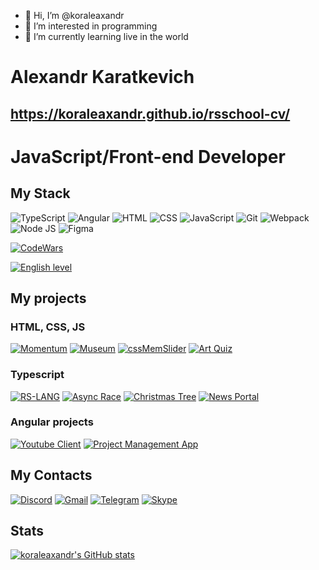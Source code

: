 - 👋 Hi, I’m @koraleaxandr
- 👀 I’m interested in programming
- 🌱 I’m currently learning live in the world
# Alexandr Karatkevich
  
## <https://koraleaxandr.github.io/rsschool-cv/>
# JavaScript/Front-end Developer

## My Stack
![TypeScript](https://img.shields.io/badge/Type_Script-blue?style=flat-square-endpoint&logo=typescript&labelColor=F3F3F3&logoColor=blue)
![Angular](https://img.shields.io/badge/Angular-D83A56?style=flat-square-endpoint&logo=angular&labelColor=F3F3F3&logoColor=D83A56)
![HTML](https://img.shields.io/badge/HTML-D83A56?style=flat-square-endpoint&logo=html5&labelColor=F3F3F3) ![CSS](https://img.shields.io/badge/CSS-6E85B2?style=flat-square-endpoint&logo=css3) ![JavaScript](https://img.shields.io/badge/JavaScript-5089C6?style=flat-square-endpoint&logo=javascript&logoColor=)
  ![Git](https://img.shields.io/badge/Git-6E85B2?style=flat-square-endpoint&logo=git&logoColor=) ![Webpack](https://img.shields.io/badge/Webpack-blue?style=flat-square-endpoint&logo=webpack&labelColor=F3F3F3&logoColor=blue) ![Node JS](https://img.shields.io/badge/Node_JS-EADEDE?style=flat-square-endpoint&logo=nodedotjs&logoColor=) ![Figma](https://img.shields.io/badge/Figma-892CDC?style=flat-square-endpoint&logo=figma&logoColor=892CDC&labelColor=EADEDE)

[![CodeWars](https://www.codewars.com/users/koraleaxandr/badges/large)
](https://www.codewars.com/users/koraleaxandr)

[![English level](https://img.shields.io/badge/English-B1-2D46B9?style=flat-square-endpoint&labelColor=EADEDE&logoColor=2D46B9)]()

## My projects
### HTML, CSS, JS
[![Momentum](https://img.shields.io/badge/Momentum-3F3351?style=flat-square-endpoint&logo=github&logoColor=3F3351&labelColor=F3F3F3)](https://rolling-scopes-school.github.io/koraleaxandr-JSFE2021Q3/momentum/) 
[![Museum](https://img.shields.io/badge/Museum-3F3351?style=flat-square-endpoint&logo=github&logoColor=3F3351&labelColor=F3F3F3)](https://rolling-scopes-school.github.io/koraleaxandr-JSFE2021Q3/museum/)
[![cssMemSlider](https://img.shields.io/badge/cssMemSlider-3F3351?style=flat-square-endpoint&logo=github&logoColor=3F3351&labelColor=F3F3F3)](https://koraleaxandr.github.io/cssMemSlider/cssMemSlider)
[![Art Quiz](https://img.shields.io/badge/Art_Quiz-3F3351?style=flat-square-endpoint&logo=github&logoColor=3F3351&labelColor=F3F3F3)](https://rolling-scopes-school.github.io/koraleaxandr-JSFE2021Q3/art-quiz/)
### Typescript
[![RS-LANG](https://img.shields.io/badge/RS_LANG-green?style=flat-square-endpoint&logo=github&logoColor=3F3351&labelColor=F3F3F3)](https://ihar-dev.github.io/rslang/app/)
[![Async Race](https://img.shields.io/badge/Async_Race-green?style=flat-square-endpoint&logo=github&logoColor=3F3351&labelColor=F3F3F3)]([https://ihar-dev.github.io/rslang/app/](https://koraleaxandr.github.io/rsschool-cv/asyncrace/dist/))
[![Christmas Tree](https://img.shields.io/badge/Christmas_Tree-266e31?style=flat-square-endpoint&logo=github&logoColor=3F3351&labelColor=F3F3F3)](https://rolling-scopes-school.github.io/koraleaxandr-JSFE2021Q3/christmas-task/dist/)
[![News Portal](https://img.shields.io/badge/News_Portal-3F3351?style=flat-square-endpoint&logo=github&logoColor=3F3351&labelColor=F3F3F3)](https://rolling-scopes-school.github.io/koraleaxandr-JSFE2021Q3/migration-to-TypeScript/dist)   
 ### Angular projects
[![Youtube Client](https://img.shields.io/badge/Youtube%20Client-blue?style=flat-square-endpoint&logo=youtube&logoColor=2f80ed&labelColor=fff)](https://koraleaxandr.github.io/youtube-client)
[![Project Management App](https://img.shields.io/badge/Project_Management-7b1fa2?style=flat-square-endpoint&logo=github&logoColor=7b1fa2&labelColor=fff)](https://project-management-app-group14.netlify.app/)

## My Contacts
[![Discord](https://img.shields.io/badge/%40koraleaxandr%232545-blue?style=flat-square-endpoint&logo=discord&logoColor=blue&labelColor=EEEEEE)](https://discord.com/) [![Gmail](https://img.shields.io/badge/Gmail-koraleaxandr-red?style=flat-square-endpoint&logo=gmail&logoColor=red&labelColor=FFFFFF)](mailto:koraleaxandr@gmail.com) [![Telegram](https://img.shields.io/badge/%40koraleaxandr-blue?style=flat-square-endpoint&logo=telegram&logoColor=blue&labelColor=EEEEEE)](https://t.me/koraleaxandr/)
[![Skype](https://img.shields.io/badge/koralexandr-0078d4?style=flat-square-endpoint&logo=skype&logoColor=0078d4&labelColor=EEEEEE)](https://join.skype.com/invite/gJHRr0onOaHI)

## Stats
[![koraleaxandr's GitHub stats](https://github-readme-stats.vercel.app/api?username=koraleaxandr&hide=stars,issues,contribs&show_icons=true&theme=dark)](https://github.com/koraleaxandr/github-readme-stats)
